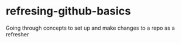 # refresing-github-basics
Going through concepts to set up and make changes to a repo as a refresher
